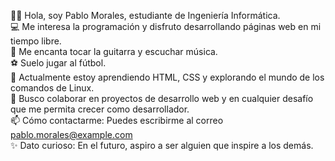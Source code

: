 👨‍💻 Hola, soy Pablo Morales, estudiante de Ingeniería Informática.  
💻 Me interesa la programación y disfruto desarrollando páginas web en mi tiempo libre.  
🎸 Me encanta tocar la guitarra y escuchar música.  
⚽ Suelo jugar al fútbol.  
🌱 Actualmente estoy aprendiendo HTML, CSS y explorando el mundo de los comandos de Linux.  
🤝 Busco colaborar en proyectos de desarrollo web y en cualquier desafío que me permita crecer como desarrollador.  
📫 Cómo contactarme: Puedes escribirme al correo pablo.morales@example.com  
✨ Dato curioso: En el futuro, aspiro a ser alguien que inspire a los demás.


<!---
Morales17-svg/Morales17-svg is a ✨ special ✨ repository because its `README.md` (this file) appears on your GitHub profile.
You can click the Preview link to take a look at your changes.
--->
